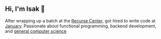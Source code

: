 
## Hi, I'm Isak 👋

After wrapping up a batch at the [Recurse Center](https://www.recurse.com/), got hired to write code at [January](https://www.january.com).
Passionate about functional programming, backend development, and [general computer science](https://teachyourselfcs.com/)
  

<!---
IsakJones/IsakJones is a ✨ special ✨ repository because its `README.md` (this file) appears on your GitHub profile.
You can click the Preview link to take a look at your changes.
--->
